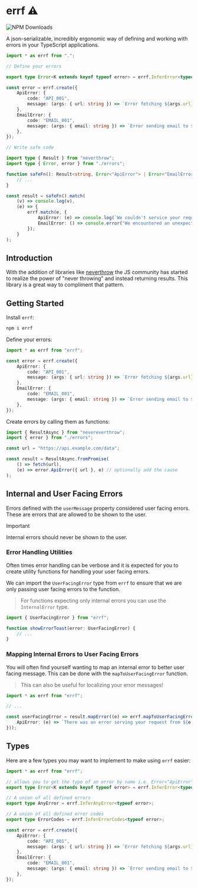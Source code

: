 # errf ⚠️

![NPM Downloads](https://img.shields.io/npm/dm/errf)

A json-serializable, incredibly ergonomic way of defining and working with errors in your TypeScript applications.

```ts
import * as errf from ".";

// Define your errors

export type Error<K extends keyof typeof error> = errf.InferError<typeof error, K>;

const error = errf.create({
	ApiError: {
		code: "API_001",
		message: (args: { url: string }) => `Error fetching ${args.url}`,
	},
	EmailError: {
		code: "EMAIL_001",
		message: (args: { email: string }) => `Error sending email to ${args.email}`,
	},
});

// Write safe code

import type { Result } from "neverthrow";
import type { Error, error } from "./errors";

function safeFn(): Result<string, Error<"ApiError"> | Error<"EmailError">> {
	// ...
}

const result = safeFn().match(
	(v) => console.log(v),
	(e) => {
		errf.match(e, {
			ApiError: (e) => console.log(`We couldn't service your request to ${e.config.url}`),
			EmailError: () => console.error("We encountered an unexpected error"),
		});
	}
);
```

## Introduction

With the addition of libraries like [neverthrow](https://github.com/supermacro/neverthrow) the JS community has started to realize the power of "never throwing" and instead returning results. This library is a great way to compliment that pattern.

## Getting Started

Install `errf`:

```sh
npm i errf
```

Define your errors:

```ts
import * as errf from "errf";

const error = errf.create({
	ApiError: {
		code: "API_001",
		message: (args: { url: string }) => `Error fetching ${args.url}`,
	},
	EmailError: {
		code: "EMAIL_001",
		message: (args: { email: string }) => `Error sending email to ${args.email}`,
	},
});
```

Create errors by calling them as functions:

```ts
import { ResultAsync } from "nevereverthrow";
import { error } from "./errors";

const url = "https://api.example.com/data";

const result = ResultAsync.fromPromise(
	() => fetch(url),
	(e) => error.ApiError({ url }, e) // optionally add the cause
);
```

## Internal and User Facing Errors

Errors defined with the `userMessage` property considered user facing errors. These are errors that are allowed to be shown to the user.

> [!IMPORTANT] 
> Internal errors should never be shown to the user.

### Error Handling Utilities

Often times error handling can be verbose and it is expected for you to create utility functions for handling your user facing errors.

We can import the `UserFacingError` type from `errf` to ensure that we are only passing user facing errors to the function.

> For functions expecting only internal errors you can use the `InternalError` type.

```ts
import { UserFacingError } from "errf";

function showErrorToast(error: UserFacingError) {
    // ...
}
```

### Mapping Internal Errors to User Facing Errors

You will often find yourself wanting to map an internal error to better user facing message. This can be done with the `mapToUserFacingError` function.

> This can also be useful for localizing your error messages!

```ts
import * as errf from "errf";

// ...

const userFacingError = result.mapError((e) => errf.mapToUserFacingError(e, {
    ApiError: (e) => `There was an error serving your request from ${e.config.url}`,
}));
```

## Types

Here are a few types you may want to implement to make using `errf` easier:

```ts
import * as errf from "errf";

// allows you to get the type of an error by name i.e. Error<"ApiError">
export type Error<K extends keyof typeof error> = errf.InferError<typeof error, K>;

// A union of all defined errors
export type AnyError = errf.InferAnyError<typeof error>;

// A union of all defined error codes
export type ErrorCodes = errf.InferErrorCodes<typeof error>;

const error = errf.create({
    ApiError: {
        code: "API_001",
        message: (args: { url: string }) => `Error fetching ${args.url}`,
    },
    EmailError: {
        code: "EMAIL_001",
        message: (args: { email: string }) => `Error sending email to ${args.email}`,
    },
});
```
